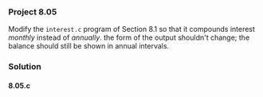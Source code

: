 ### Project 8.05
Modify the `interest.c` program of Section 8.1 so that it compounds interest *monthly* instead of *annually*. the form of the output shouldn't change; the balance should still be shown in annual intervals.
### Solution
#### 8.05.c
```c

